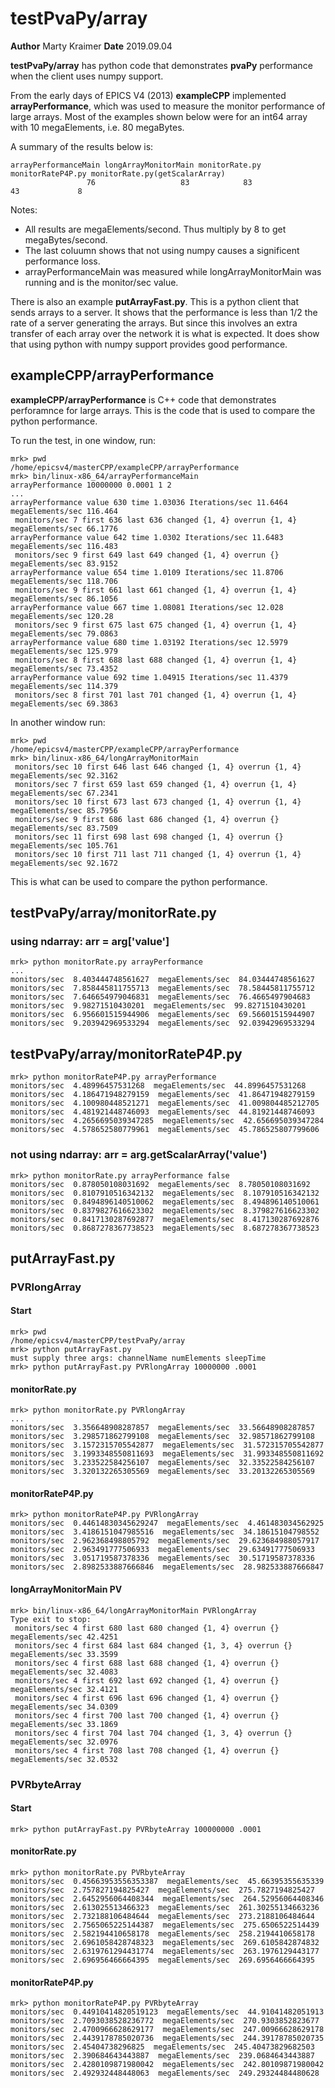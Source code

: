 # testPvaPy/array

**Author** Marty Kraimer
**Date** 2019.09.04

**testPvaPy/array** has python code that demonstrates **pvaPy** performance when the client uses numpy support.

From the early days of EPICS V4 (2013) **exampleCPP** implemented **arrayPerformance**,
which was used to measure the monitor performance of large arrays.
Most of the examples shown below were for an int64 array with 10 megaElements, i.e. 80 megaBytes.

A summary of the results below is:

```
arrayPerformanceMain longArrayMonitorMain monitorRate.py monitorRateP4P.py monitorRate.py(getScalarArray)
                 76                   83            83                43             8
```

Notes:

* All results are megaElements/second. Thus multiply by 8 to get megaBytes/second.
* The last coluumn shows that not using numpy causes a significent performance loss.
* arrayPerformanceMain was measured while longArrayMonitorMain was running and is the monitor/sec value.

There is also an example **putArrayFast.py**.
This is a python client that sends arrays to a server.
It shows that the performance is less than 1/2 the rate of a server generating the arrays.
But since this involves an extra transfer of each array over the network it is what is expected.
It does show that using python with numpy support provides good performance.

## exampleCPP/arrayPerformance

**exampleCPP/arrayPerformance** is C++ code that demonstrates perforamnce for large arrays.
This is the code that is used to compare the python performance.

To run the test, in one window, run:

```
mrk> pwd
/home/epicsv4/masterCPP/exampleCPP/arrayPerformance
mrk> bin/linux-x86_64/arrayPerformanceMain
arrayPerformance 10000000 0.0001 1 2
...
arrayPerformance value 630 time 1.03036 Iterations/sec 11.6464 megaElements/sec 116.464
 monitors/sec 7 first 636 last 636 changed {1, 4} overrun {1, 4} megaElements/sec 66.1776
arrayPerformance value 642 time 1.0302 Iterations/sec 11.6483 megaElements/sec 116.483
 monitors/sec 9 first 649 last 649 changed {1, 4} overrun {} megaElements/sec 83.9152
arrayPerformance value 654 time 1.0109 Iterations/sec 11.8706 megaElements/sec 118.706
 monitors/sec 9 first 661 last 661 changed {1, 4} overrun {1, 4} megaElements/sec 86.1056
arrayPerformance value 667 time 1.08081 Iterations/sec 12.028 megaElements/sec 120.28
 monitors/sec 9 first 675 last 675 changed {1, 4} overrun {1, 4} megaElements/sec 79.0863
arrayPerformance value 680 time 1.03192 Iterations/sec 12.5979 megaElements/sec 125.979
 monitors/sec 8 first 688 last 688 changed {1, 4} overrun {1, 4} megaElements/sec 73.4352
arrayPerformance value 692 time 1.04915 Iterations/sec 11.4379 megaElements/sec 114.379
 monitors/sec 8 first 701 last 701 changed {1, 4} overrun {1, 4} megaElements/sec 69.3863
```

In another window run:

```
mrk> pwd
/home/epicsv4/masterCPP/exampleCPP/arrayPerformance
mrk> bin/linux-x86_64/longArrayMonitorMain
 monitors/sec 10 first 646 last 646 changed {1, 4} overrun {1, 4} megaElements/sec 92.3162
 monitors/sec 7 first 659 last 659 changed {1, 4} overrun {1, 4} megaElements/sec 67.2341
 monitors/sec 10 first 673 last 673 changed {1, 4} overrun {1, 4} megaElements/sec 85.7956
 monitors/sec 9 first 686 last 686 changed {1, 4} overrun {} megaElements/sec 83.7509
 monitors/sec 11 first 698 last 698 changed {1, 4} overrun {} megaElements/sec 105.761
 monitors/sec 10 first 711 last 711 changed {1, 4} overrun {1, 4} megaElements/sec 92.1672

```

This is what can be used to compare the python performance.


## testPvaPy/array/monitorRate.py

### using ndarray: arr = arg['value']

```
mrk> python monitorRate.py arrayPerformance
...
monitors/sec  8.403444748561627  megaElements/sec  84.03444748561627
monitors/sec  7.858445811755713  megaElements/sec  78.58445811755712
monitors/sec  7.646654979046831  megaElements/sec  76.4665497904683
monitors/sec  9.98271510430201  megaElements/sec  99.8271510430201
monitors/sec  6.956601515944906  megaElements/sec  69.56601515944907
monitors/sec  9.203942969533294  megaElements/sec  92.03942969533294
```


## testPvaPy/array/monitorRateP4P.py


```
mrk> python monitorRateP4P.py arrayPerformance
monitors/sec  4.48996457531268  megaElements/sec  44.8996457531268
monitors/sec  4.186471948279159  megaElements/sec  41.86471948279159
monitors/sec  4.100980448521271  megaElements/sec  41.009804485212705
monitors/sec  4.481921448746093  megaElements/sec  44.81921448746093
monitors/sec  4.2656695039347285  megaElements/sec  42.656695039347284
monitors/sec  4.578652580779961  megaElements/sec  45.786525807799606
```

### not using ndarray: arr = arg.getScalarArray('value')

```
mrk> python monitorRate.py arrayPerformance false
monitors/sec  0.878050108031692  megaElements/sec  8.78050108031692
monitors/sec  0.8107910516342132  megaElements/sec  8.107910516342132
monitors/sec  0.8494896140510062  megaElements/sec  8.494896140510061
monitors/sec  0.8379827616623302  megaElements/sec  8.379827616623302
monitors/sec  0.8417130287692877  megaElements/sec  8.417130287692876
monitors/sec  0.8687278367738523  megaElements/sec  8.687278367738523
```


## putArrayFast.py

### PVRlongArray

#### Start 

```
mrk> pwd
/home/epicsv4/masterCPP/testPvaPy/array
mrk> python putArrayFast.py
must supply three args: channelName numElements sleepTime
mrk> python putArrayFast.py PVRlongArray 10000000 .0001
```

#### monitorRate.py

```
mrk> python monitorRate.py PVRlongArray
...
monitors/sec  3.356648908287857  megaElements/sec  33.56648908287857
monitors/sec  3.298571862799108  megaElements/sec  32.98571862799108
monitors/sec  3.1572315705542877  megaElements/sec  31.572315705542877
monitors/sec  3.1993348550811693  megaElements/sec  31.993348550811692
monitors/sec  3.233522584256107  megaElements/sec  32.33522584256107
monitors/sec  3.320132265305569  megaElements/sec  33.20132265305569
```

#### monitorRateP4P.py


```
mrk> python monitorRateP4P.py PVRlongArray
monitors/sec  0.44614830345629247  megaElements/sec  4.461483034562925
monitors/sec  3.4186151047985516  megaElements/sec  34.18615104798552
monitors/sec  2.962368498805792  megaElements/sec  29.623684988057917
monitors/sec  2.963491777506933  megaElements/sec  29.63491777506933
monitors/sec  3.051719587378336  megaElements/sec  30.51719587378336
monitors/sec  2.8982533887666846  megaElements/sec  28.982533887666847
```


#### longArrayMonitorMain PV


```
mrk> bin/linux-x86_64/longArrayMonitorMain PVRlongArray
Type exit to stop: 
 monitors/sec 4 first 680 last 680 changed {1, 4} overrun {} megaElements/sec 42.4251
 monitors/sec 4 first 684 last 684 changed {1, 3, 4} overrun {} megaElements/sec 33.3599
 monitors/sec 4 first 688 last 688 changed {1, 4} overrun {} megaElements/sec 32.4083
 monitors/sec 4 first 692 last 692 changed {1, 4} overrun {} megaElements/sec 32.4121
 monitors/sec 4 first 696 last 696 changed {1, 4} overrun {} megaElements/sec 34.0309
 monitors/sec 4 first 700 last 700 changed {1, 4} overrun {} megaElements/sec 33.1869
 monitors/sec 4 first 704 last 704 changed {1, 3, 4} overrun {} megaElements/sec 32.0976
 monitors/sec 4 first 708 last 708 changed {1, 4} overrun {} megaElements/sec 32.0532
```

### PVRbyteArray

#### Start

```
mrk> python putArrayFast.py PVRbyteArray 100000000 .0001
```

#### monitorRate.py

```
mrk> python monitorRate.py PVRbyteArray
monitors/sec  0.45663953556353387  megaElements/sec  45.66395355635339
monitors/sec  2.757827194825427  megaElements/sec  275.7827194825427
monitors/sec  2.6452956064408344  megaElements/sec  264.52956064408346
monitors/sec  2.613025513466323  megaElements/sec  261.30255134663236
monitors/sec  2.732188106484644  megaElements/sec  273.2188106484644
monitors/sec  2.7565065225144387  megaElements/sec  275.6506522514439
monitors/sec  2.582194410658178  megaElements/sec  258.2194410658178
monitors/sec  2.6961058428748323  megaElements/sec  269.6105842874832
monitors/sec  2.6319761294431774  megaElements/sec  263.1976129443177
monitors/sec  2.696956466664395  megaElements/sec  269.6956466664395
```

#### monitorRateP4P.py


```
mrk> python monitorRateP4P.py PVRbyteArray
monitors/sec  0.44910414820519123  megaElements/sec  44.91041482051913
monitors/sec  2.7093038528236772  megaElements/sec  270.9303852823677
monitors/sec  2.4700966628629177  megaElements/sec  247.00966628629178
monitors/sec  2.4439178785020736  megaElements/sec  244.39178785020735
monitors/sec  2.45404738296825  megaElements/sec  245.40473829682503
monitors/sec  2.390684643443887  megaElements/sec  239.0684643443887
monitors/sec  2.4280109871980042  megaElements/sec  242.80109871980042
monitors/sec  2.492932448448063  megaElements/sec  249.29324484480628
```




